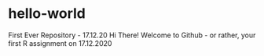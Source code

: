 # hello-world
First Ever Repository - 17.12.20
Hi There! Welcome to Github - or rather, your first R assignment on 17.12.2020
